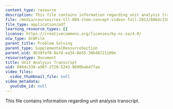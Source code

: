 ```yaml
---
content_type: resource
description: This file contains information regarding unit analysis transcript.
file: /media/courses/res-tll-004-stem-concept-videos-fall-2013/886dc338a907272052438698bab47faa_MITRES_TLL-004F13_UnitAnal.pdf
file_type: application/pdf
learning_resource_types: []
license: https://creativecommons.org/licenses/by-nc-sa/4.0/
ocw_type: OCWFile
parent_title: Problem Solving
parent_type: SupplementalResourceSection
parent_uid: 9b39fef0-8a7d-ea34-0e55-30b48721109e
resourcetype: Document
title: Unit Analysis Transcript
uid: 886dc338-a907-2720-5243-8698bab47faa
video_files:
  video_thumbnail_file: null
video_metadata:
  youtube_id: null
---
```

This file contains information regarding unit analysis transcript.